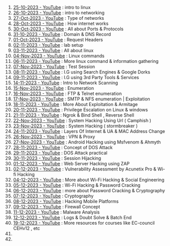 1. [25-10-2023 - YouTube](https://www.youtube.com/watch?v=0n7tpU5Mkis) : intro to linux 
2. [26-10-2023 - YouTube](https://www.youtube.com/watch?v=J8NCr6owlEM) : intro to networking
3. [27-Oct-2023 - YouTube](https://www.youtube.com/watch?v=v72of2mHsps) : Type of networks
4. [28-Oct-2023 - YouTube](https://www.youtube.com/watch?v=eZQwLNRxK3o&t=1s) : How internet works
5. [30-Oct-2023 - YouTube](https://www.youtube.com/watch?v=woZLpq1f7YU) : All about Ports & Protocols
6. [31-10-2023 - YouTube](https://www.youtube.com/watch?v=jUnzOFpKbfg) : Domain & DNS Record
7. [01-Oct-2023 - YouTube](https://www.youtube.com/watch?v=xSCMj6EC_nU) : Request Headers
8. [02-11-2023 - YouTube](https://www.youtube.com/watch?v=wyhWXWem7tU&t=1s) : lab setup
9. [03-11-2023 - YouTube](https://www.youtube.com/watch?v=VniJsPKlwQ0) : All about linux
10. [04-Nov-2023 - YouTube](https://www.youtube.com/watch?v=TzxBn41n_ac) : Linux commands
11. [06-11-2023 - YouTube](https://www.youtube.com/watch?v=yldgQTAklPg) : More linux command & information gathering
12. [07-Nov-2023 - YouTube](https://www.youtube.com/watch?v=2jskfhXDa4U) : Test Session
13. [08-11-2023 - YouTube](https://www.youtube.com/watch?v=8O7bZQ00TNY) : I.G using Search Engines & Google Dorks
14. [09-11-2023 - YouTube](https://www.youtube.com/watch?v=3uyB8lCf31w) : I.G using 3rd Party Tools & Services
15. [14-11-2023 - YouTube](https://www.youtube.com/watch?v=tD0zX8pAvUc) : Intro to Network Scanning
16. [15-Nov-2023 - YouTube](https://www.youtube.com/watch?v=G1pinWBiXTA) : Enumeration
17. [16-Nov-2023 - YouTube](https://www.youtube.com/watch?v=zsv324HwOEM) : FTP & Telnet enumeration
18. [17-Nov-2023 - YouTube](https://www.youtube.com/watch?v=X9cmLeNcsT0) : SMTP & NFS enumeration | Exploitation
19. [18-11-2023 - YouTube](https://www.youtube.com/watch?v=R9OudyaYXzc) : More About Exploitation & Armitage
20. [20-11-2023 - YouTube](https://www.youtube.com/watch?v=8XD2hnNVNmc) : Privilege Escalation on Linux & windows
21. [21-11-2023 - YouTube](https://www.youtube.com/watch?v=MJuA-iLlSyI) : Ngrok & Bind Shell , Reverse Shell
22. [22-Nov-2023 - YouTube](https://www.youtube.com/watch?v=XT9Nd5vzpiA) : System Hacking Using Url ( Camphish )
23. [23-Nov-2023 - YouTube](https://www.youtube.com/watch?v=6oIq9I1mwxo) : System Hacking ( stormbreaker )
24. [24-11-2023 - YouTube](https://www.youtube.com/watch?v=94HEF2w0NPk) : Layers Of Internet & UA & MAC Address Change
25. [26-Nov-2023 - YouTube](https://www.youtube.com/watch?v=Ungj5EeOLTY) : VPN & Proxy
26. [27-Nov-2023 - YouTube](https://www.youtube.com/watch?v=Sm_k77WeqYM) : Android Hacking using Msfvenom & Ahmyth
27. [28-11-2023 - YouTube](https://www.youtube.com/watch?v=jO1stZo-11U) : Concept of DOS Attack
28. [29-11-2023 - YouTube](https://www.youtube.com/watch?v=R3hle5DZ-xw) : DOS Attack practical
29. [30-11-2023 - YouTube](https://www.youtube.com/watch?v=R0c_U-cNTlM) : Session Hijacking
30. [01-12-2023 - YouTube](https://www.youtube.com/watch?v=zuKvI30JLeI) : Web Server Hacking using ZAP
31. [02-12-2023 - YouTube](https://www.youtube.com/watch?v=3qPBaa04qFI&t=5s) : Vulnerability Assessment by Acunetix Pro & Wi-fi Hacking
32. [04-12-2023 - YouTube](https://www.youtube.com/watch?v=HrNNkQ1SGM4) : More about Wi-Fi Hacking & Social Engineering
33. [05-12-2023 - YouTube](https://www.youtube.com/watch?v=HdB1DAP0L2U) : Wi-Fi Hacking & Password Cracking
34. [06-12-2023 - YouTube](https://www.youtube.com/watch?v=qIm4o2cprbo) : more about Password Cracking & Cryptography
35. [07-12-2023 - YouTube](https://www.youtube.com/watch?v=8FQ2U9Olk3s) : Cryptography
36. [08-12-2023 - YouTube](https://www.youtube.com/watch?v=1G2Ekf453Zw) : Hacking Mobile Platforms
37. [09-12-2023 - YouTube](https://www.youtube.com/watch?v=RG26EeiIMY4) : Firewall Concept
38. [11-12-2023 - YouTube](https://www.youtube.com/watch?v=_yMdza3uQ4Y) : Malware Analysis
39. [12-12-2023 - YouTube](https://www.youtube.com/watch?v=RqTTxVrt-mA) : Logs & Doubt Solve & Batch End
40. [19-12-2023 - YouTube](https://www.youtube.com/watch?v=iZYQGJWqkCU) : More resources for courses like EC-council CEHv12 , etc
41. 
42. 
